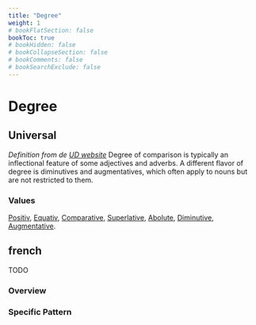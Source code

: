 ```yaml
---
title: "Degree"
weight: 1
# bookFlatSection: false
bookToc: true
# bookHidden: false
# bookCollapseSection: false
# bookComments: false
# bookSearchExclude: false
---
```


# Degree

## Universal 

*Definition from de [UD website](https://universaldependencies.org/u/feat/Degree.html)*
Degree of comparison is typically an inflectional feature of some adjectives and adverbs. A different flavor of degree is diminutives and augmentatives, which often apply to nouns but are not restricted to them.

### Values


[Positiv](https://universaldependencies.org/u/feat/Degree.html#Pos),
[Equativ](https://universaldependencies.org/u/feat/Degree.html#Equ),
[Comparative](https://universaldependencies.org/u/feat/Degree.html#Cmp),
[Superlative](https://universaldependencies.org/u/feat/Degree.html#Sup),
[Abolute](https://universaldependencies.org/u/feat/Degree.html#Abs),
[Diminutive](https://universaldependencies.org/u/feat/Degree.html#Dim),
[Augmentative](https://universaldependencies.org/u/feat/Degree.html#Aug).

## french

TODO
### Overview

### Specific Pattern


